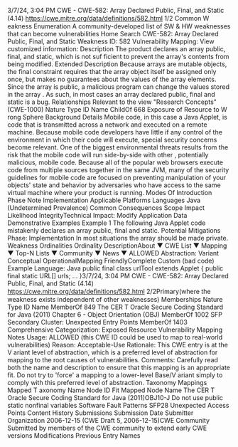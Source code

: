 3/7/24, 3:04 PM CWE - CWE-582: Array Declared Public, Final, and Static (4.14)
https://cwe.mitre.org/data/deﬁnitions/582.html 1/2
Common W eakness Enumeration
A community-developed list of SW & HW weaknesses that can become
vulnerabilities
Home Search
CWE-582: Array Declared Public, Final, and Static
Weakness ID: 582
Vulnerability Mapping: 
View customized information:
 Description
The product declares an array public, final, and static, which is not suf ficient to prevent the array's contents from being modified.
 Extended Description
Because arrays are mutable objects, the final constraint requires that the array object itself be assigned only once, but makes no
guarantees about the values of the array elements. Since the array is public, a malicious program can change the values stored in the
array . As such, in most cases an array declared public, final and static is a bug.
 Relationships
 Relevant to the view "Research Concepts" (CWE-1000)
Nature Type ID Name
ChildOf 668 Exposure of Resource to W rong Sphere
 Background Details
Mobile code, in this case a Java Applet, is code that is transmitted across a network and executed on a remote machine. Because
mobile code developers have little if any control of the environment in which their code will execute, special security concerns become
relevant. One of the biggest environmental threats results from the risk that the mobile code will run side-by-side with other , potentially
malicious, mobile code. Because all of the popular web browsers execute code from multiple sources together in the same JVM,
many of the security guidelines for mobile code are focused on preventing manipulation of your objects' state and behavior by
adversaries who have access to the same virtual machine where your product is running.
 Modes Of Introduction
Phase Note
Implementation
 Applicable Platforms
Languages
Java (Undetermined Prevalence)
 Common Consequences
Scope Impact Likelihood
IntegrityTechnical Impact: Modify Application Data
 Demonstrative Examples
Example 1
The following Java Applet code mistakenly declares an array public, final and static.
 Potential Mitigations
Phase: Implementation
In most situations the array should be made private.
 Weakness Ordinalities
Ordinality DescriptionAbout ▼ CWE List ▼ Mapping ▼ Top-N Lists ▼ Community ▼ News ▼
ALLOWED
Abstraction: Variant
Conceptual OperationalMapping
FriendlyComplete Custom
(bad code) Example Language: Java 
public final class urlTool extends Applet {
public final static URL[] urls;
...
}3/7/24, 3:04 PM CWE - CWE-582: Array Declared Public, Final, and Static (4.14)
https://cwe.mitre.org/data/deﬁnitions/582.html 2/2Primary(where the weakness exists independent of other weaknesses)
 Memberships
Nature Type ID Name
MemberOf 849 The CER T Oracle Secure Coding Standard for Java (2011) Chapter 6 - Object Orientation (OBJ)
MemberOf 1002 SFP Secondary Cluster: Unexpected Entry Points
MemberOf 1403 Comprehensive Categorization: Exposed Resource
 Vulnerability Mapping Notes
Usage: ALLOWED (this CWE ID could be used to map to real-world vulnerabilities)
Reason: Acceptable-Use
Rationale:
This CWE entry is at the V ariant level of abstraction, which is a preferred level of abstraction for mapping to the root causes of
vulnerabilities.
Comments:
Carefully read both the name and description to ensure that this mapping is an appropriate fit. Do not try to 'force' a mapping to a
lower-level Base/V ariant simply to comply with this preferred level of abstraction.
 Taxonomy Mappings
Mapped T axonomy Name Node ID Fit Mapped Node Name
The CER T Oracle Secure
Coding Standard for Java
(2011)OBJ10-J Do not use public static nonfinal variables
Software Fault Patterns SFP28 Unexpected Access Points
 Content History
 Submissions
Submission Date Submitter Organization
2006-12-15
(CWE Draft 5, 2006-12-15)CWE Community
Submitted by members of the CWE community to extend early CWE versions
 Modifications
 Previous Entry Names
